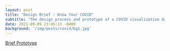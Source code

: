 ```yaml
---
layout: post
title: "Design Brief : Know Your COVID"
subtitle: "The design process and prototype of a COVID visualization dashboard"
date: 2021-09-09 23:45:13 -0400
background: '/img/posts/covid/bg1.jpg'
---
```

<span class="fs-8">
<a class="btn btn-outline-primary my-1 mr-1" href="https://drive.google.com/file/d/1UJMWwMW7sPN4jtPR30CqBmZpFm93dxVW/view" target="_blank" rel="noopener">
  Brief
</a>
<a class="btn btn-outline-primary my-1 mr-1" href="https://xd.adobe.com/view/0ea424f9-0dd8-433a-8615-dc76ce58bb67-5bf7/" target="_blank" rel="noopener">
  Prototype
</a>
</span>